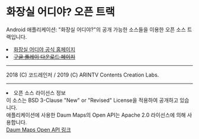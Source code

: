 # 화장실 어디야? 오픈 트랙

Android 애플리케이션: "화장실 어디야?"의 공개 가능한 소스들을 이용한 오픈 소스 트랙입니다.

<li> <a href="https://arintvconlabs.github.io/whereistoilet/witindex.html">화장실 어디야 공식 홈페이지</a>
<li> <a href="#"><del>구글 플레이 다운로드 페이지<del></a>

<hr>
2018 (C) 코드레인저 / 2019 (C) ARINTV Contents Creation Labs.

<hr>
<li> 오픈 소스 라이선스 정보
<br> 이 소스는 BSD 3-Clause "New" or "Revised" License을 적용하여 공개하고 있습니다.
<br> 애플리케이션에 사용한 Daum Maps의 Open API는 Apache 2.0 라이선스에 의해 사용합니다.
<br> <a href="http://apis.map.daum.net/">Daum Maps Open API 링크</a>